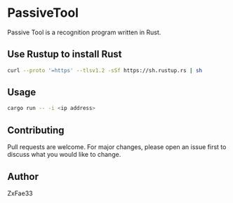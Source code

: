 # PassiveTool 
Passive Tool is a recognition program written in Rust.

## Use Rustup to install Rust
```bash
curl --proto '=https' --tlsv1.2 -sSf https://sh.rustup.rs | sh
```

## Usage
```bash
cargo run -- -i <ip address>
```

## Contributing
Pull requests are welcome. For major changes, please open an issue first
to discuss what you would like to change.

## Author
ZxFae33